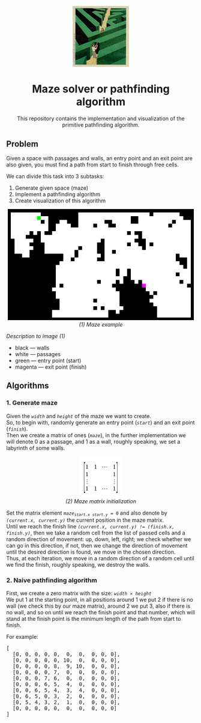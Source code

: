 <p align="center"><img src="/assets/logo.gif" alt="logo" width="150"></p>
<h1 align="center">Maze solver or pathfinding algorithm</h1>
<p align="center">This repository contains the implementation and visualization of the primitive pathfinding algorithm.</p>

<h2>Problem</h2>
<p>Given a space with passages and walls, an entry point and an exit point are also given, you must find a path from start to finish through free cells.</p>
<p>We can divide this task into 3 subtasks:
  <ol>
    <li>Generate given space (maze)</li>
    <li>Implement a pathfinding algorithm</li>
    <li>Create visualization of this algorithm</li>
  </ol>
</p>

<p align="center">
  <img src="/assets/maze_example.png"><br>
  <i>(1) Maze example</i>
</p>

<p><i>Description to image (1)</i><br>
<ul>
  <li>black — walls</li>
  <li>white — passages</li>
  <li>green — entry point (start)</li>
  <li>magenta — exit point (finish)</li>
</ul>
</p>

<h2>Algorithms</h2>
<h3>1. Generate maze</h3>
<p>Given the <code><i>width</i></code> and <code><i>height</i></code> of the maze we want to create.<br>
So, to begin with, randomly generate an entry point (<code><i>start</i></code>) and an exit point (<code><i>finish</i></code>).<br>
Then we create a matrix of ones (<code><i>maze</i></code>), in the further implementation we will denote 0 as a passage, and 1 as a wall, roughly speaking, we set a labyrinth of some walls.</p>
<p align="center">
  <img src="/assets/matrix.png"><br>
  <i>(2) Maze matrix initialization</i>
</p>
<p>Set the matrix element <code><i>maze<sub>start.x start.y</sub></i> = 0</code> and also denote by <code><i>(current.x, current.y)</sub></i></code> the current position in the maze matrix.<br>
Until we reach the finish line <code><i>(current.x, current.y) != (finish.x, finish.y)</i></code>, then we take a random cell from the list of passed cells and a random direction of movement: up, down, left, right; we check whether we can go in this direction, if not, then we change the direction of movement until the desired direction is found, we move in the chosen direction.<br>
Thus, at each iteration, we move in a random direction of a random cell until we find the finish, roughly speaking, we destroy the walls. 
</p>
<h3>2. Naive pathfinding algorithm</h3>
<p>First, we create a zero matrix with the size: <code><i>width × height</i></code><br>
We put 1 at the starting point, in all positions around 1 we put 2 if there is no wall (we check this by our maze matrix), around 2 we put 3, also if there is no wall, and so on until we reach the finish point and that number, which will stand at the finish point is the minimum length of the path from start to finish.</p>
<p>For example:
<pre>
[
  [0, 0, 0, 0, 0,  0,  0,  0, 0, 0],
  [0, 0, 0, 0, 0, 10,  0,  0, 0, 0],
  [0, 0, 0, 0, 8,  9, 10,  0, 0, 0],
  [0, 0, 0, 0, 7,  0,  0,  0, 0, 0],
  [0, 0, 0, 7, 6,  0,  0,  0, 0, 0],
  [0, 0, 0, 6, 5,  4,  0,  0, 0, 0],
  [0, 0, 6, 5, 4,  3,  4,  0, 0, 0],
  [0, 6, 5, 0, 3,  2,  0,  0, 0, 0],
  [0, 5, 4, 3, 2,  1,  0,  0, 0, 0],
  [0, 0, 0, 0, 0,  0,  0,  0, 0, 0]
]
</pre>
</p>
